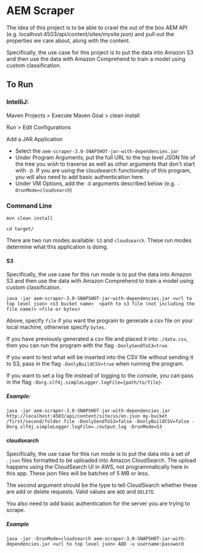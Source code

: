 # AEM Scraper
The idea of this project is to be able to crawl the out of the box AEM API 
(e.g. localhost:4503/api/content/sites/mysite.json) and pull out the properties we care about, along with the content.

Specifically, the use case for this project is to put the data into Amazon S3 and then use the data with
Amazon Comprehend to train a model using custom classification.
## To Run

### IntelliJ:
Maven Projects > Execute Maven Goal > clean install

Run > Edit Configurations

Add a JAR Application
  * Select the `aem-scraper-3.0-SNAPSHOT-jar-with-dependencies.jar`
  * Under Program Arguments, put the full URL to the top level JSON file of the tree you wish to traverse as well as other arguments that don't start with `-D`. If you are using the cloudsearch functionality of this program, you will also need to add basic authentication here.
  * Under VM Options, add the `-D` arguments described below (e.g. `-DrunMode=cloudsearch`)
  
### Command Line
`mvn clean install`

`cd target/`

There are two run modes available: `S3` and `cloudsearch`. These run modes determine what this application is doing.

#### S3
Specifically, the use case for this run mode is to put the data into Amazon S3 and then use the data with
Amazon Comprehend to train a model using custom classification.

`java -jar aem-scraper-3.0-SNAPSHOT-jar-with-dependencies.jar <url to top level json> <s3 bucket name> 
<path to s3 file (not including the file name)> <file or bytes>`

Above, specify `file` if you want the program to generate a csv file on your local machine, otherwise specify `bytes`.

If you have previously generated a csv file and placed it into `./data.csv`, then you can run the program with the 
flag `-DonlySendToS3=true`.

If you want to test what will be inserted into the CSV file without sending it to S3, pass in the flag
`-DonlyBuildCSV=true` when running the program.

If you want to set a log file instead of logging to the console, you can pass in the flag
`-Dorg.slf4j.simpleLogger.logFile={path/to/file}`.

##### Example:
`java -jar aem-scraper-3.0-SNAPSHOT-jar-with-dependencies.jar http://localhost:4503/api/content/site/us/en.json
 my-bucket /first/second/folder file -DonlySendToS3=false -DonlyBuildCSV=false
 -Dorg.slf4j.simpleLogger.logFile=./output.log -DrunMode=S3`

#### cloudsearch
Specifically, the use case for this run mode is to put the data into a set of `.json` files formatted to be uploaded
into Amazon CloudSearch. The upload happens using the CloudSearch UI in AWS, not programmatically here in this app.
These json files will be batches of 5 MB or less.

The second argument should be the type to tell CloudSearch whether these are add or delete requests. 
Valid values are `ADD` and `DELETE`.

You also need to add basic authentication for the server you are trying to scrape.

##### Example 
`java -jar -DrunMode=cloudsearch aem-scraper-3.0-SNAPSHOT-jar-with-dependencies.jar <url to top level json> ADD -u username:password`
